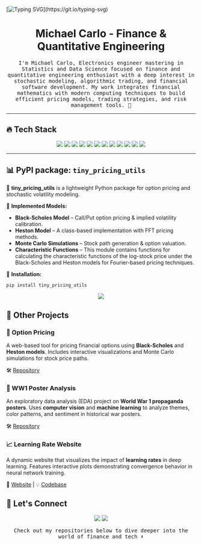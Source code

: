 [![Typing SVG](https://readme-typing-svg.demolab.com?font=Fira+Code&pause=1000&center=true&width=435&lines=Heya!+Welcome+to+my+bio!)](https://git.io/typing-svg)

<h1 align="center">
  <b>Michael Carlo - Finance & Quantitative Engineering</b>
</h1>

<p align="center"><samp>
I'm Michael Carlo, Electronics engineer mastering in Statistics and Data Science focused on finance and quantitative engineering enthusiast with a deep interest in stochastic modeling, algorithmic trading, and financial software development. My work integrates financial mathematics with modern computing techniques to build efficient pricing models, trading strategies, and risk management tools. 🚀  
</samp></p>

---

## 🔥 Tech Stack  

<p align="center">
  <img src="https://img.shields.io/badge/Python-3776AB?style=for-the-badge&logo=python&logoColor=white">
  <img src="https://img.shields.io/badge/TypeScript-3178C6?style=for-the-badge&logo=typescript&logoColor=white">
  <img src="https://img.shields.io/badge/Java-007396?style=for-the-badge&logo=java&logoColor=white">
  <img src="https://img.shields.io/badge/JavaScript-F7DF1E?style=for-the-badge&logo=javascript&logoColor=white">
  <img src="https://img.shields.io/badge/C-00599C?style=for-the-badge&logo=c&logoColor=white">
  <img src="https://img.shields.io/badge/AWS-232F3E?style=for-the-badge&logo=amazonaws&logoColor=white">
  <img src="https://img.shields.io/badge/Git-E44C30?style=for-the-badge&logo=git&logoColor=white">
  <img src="https://img.shields.io/badge/SQL-4479A1?style=for-the-badge&logo=postgresql&logoColor=white">
  <img src="https://img.shields.io/badge/MongoDB-47A248?style=for-the-badge&logo=mongodb&logoColor=white">
  <img src="https://img.shields.io/badge/MATLAB-0076A8?style=for-the-badge&logo=mathworks&logoColor=white">
  <img src="https://img.shields.io/badge/R-276DC3?style=for-the-badge&logo=r&logoColor=white">
  <img src="https://img.shields.io/badge/MQL5-FF9900?style=for-the-badge&logo=mql5&logoColor=white">
</p>



---

## 📊 PyPI package: `tiny_pricing_utils`  

🚀 **tiny_pricing_utils** is a lightweight Python package for option pricing and stochastic volatility modeling.  

🔹 **Implemented Models:**  
- **Black-Scholes Model** – Call/Put option pricing & implied volatility calibration.  
- **Heston Model** – A class-based implementation with FFT pricing methods.  
- **Monte Carlo Simulations** – Stock path generation & option valuation.  
- **Characteristic Functions** – This module contains functions for calculating the characteristic functions of the log-stock price under the Black-Scholes and Heston models for Fourier-based pricing techniques.  

🔹 **Installation:**  
```bash
pip install tiny_pricing_utils
```

<p align="center">
  <a href="https://option-pricing-1ld1qd386-michael-carlos-projects.vercel.app/">
    <img src="https://img.shields.io/badge/📖%20Documentation-Click%20Here-0078D4?style=for-the-badge&logo=readthedocs&logoColor=white">
  </a>
</p>

## 📂 Other Projects  

### 🔹 Option Pricing  
A web-based tool for pricing financial options using **Black-Scholes** and **Heston models**. Includes interactive visualizations and Monte Carlo simulations for stock price paths.  

🛠️ [Repository](https://github.com/MichaelCarloH/Option-Pricing)  

### 🎨 WW1 Poster Analysis  
An exploratory data analysis (EDA) project on **World War 1 propaganda posters**. Uses **computer vision** and **machine learning** to analyze themes, color patterns, and sentiment in historical war posters.  

🛠️ [Repository](https://github.com/MichaelCarloH/WWI-Poster-Analysis-Datathon)  

### 📈 Learning Rate Website  
A dynamic website that visualizes the impact of **learning rates** in deep learning. Features interactive plots demonstrating convergence behavior in neural network training.  

🔗 [Website](https://learning-rate-red.vercel.app/) | 💡 [Codebase](https://github.com/MichaelCarloH/Learning-Rate-website)  
 


## 🤝 Let's Connect
<p align="center">
  <a href="https://www.linkedin.com/in/michaelcarlo123"><img src="https://img.shields.io/badge/LinkedIn-0077B5?style=for-the-badge&logo=linkedin&logoColor=white"/></a>
  <a href="mailto:michael.carlo@outlook.it"><img src="https://img.shields.io/badge/Email-D14836?style=for-the-badge&logo=gmail&logoColor=white"/></a>
</p>

<p align="center"><samp>
Check out my repositories below to dive deeper into the world of finance and tech ⬇️  
</samp></p>
 
